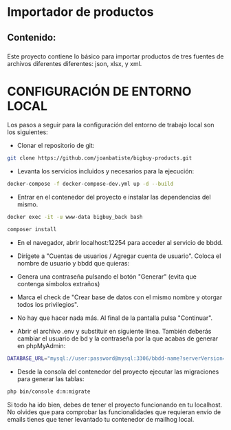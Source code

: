 # Importador de productos

## Contenido:

### 
Este proyecto contiene lo básico para importar productos de tres fuentes de archivos diferentes diferentes: json, xlsx, y xml. 


# **CONFIGURACIÓN DE ENTORNO LOCAL**

Los pasos a seguir para la configuración del entorno de trabajo local son los siguientes:
- Clonar el repositorio de git:
```sh
git clone https://github.com/joanbatiste/bigbuy-products.git
```
- Levanta los servicios incluidos y necesarios para la ejecución:
```sh
docker-compose -f docker-compose-dev.yml up -d --build
```
- Entrar en el contenedor del proyecto e instalar las dependencias del mismo.
```sh
docker exec -it -u www-data bigbuy_back bash
``` 
```sh
composer install
```
- En el navegador, abrir localhost:12254 para acceder al servicio de bbdd.

- Dirígete a "Cuentas de usuarios / Agregar cuenta de usuario". Coloca el nombre de usuario y bbdd que quieras:
- Genera una contraseña pulsando el botón "Generar" (evita que contenga símbolos extraños)
- Marca el check de "Crear base de datos con el mismo nombre y otorgar todos los privilegios".
- No hay que hacer nada más. Al final de la pantalla pulsa "Continuar".
- Abrir el archivo .env y substituir en siguiente línea. También deberás cambiar el usuario de bd y la contraseña por la que acabas de generar en phpMyAdmin:
```sh
DATABASE_URL="mysql://user:password@mysql:3306/bbdd-name?serverVersion=5.7&charset=UTF8MB4"
```
- Desde la consola del contenedor del proyecto ejecutar las migraciones para generar las tablas:
```sh
php bin/console d:m:migrate
```

 
 Si todo ha ido bien, debes de tener el proyecto funcionando en tu localhost. No olvides que para comprobar las funcionalidades que requieran envío de emails tienes que tener levantado tu contenedor de mailhog local.

